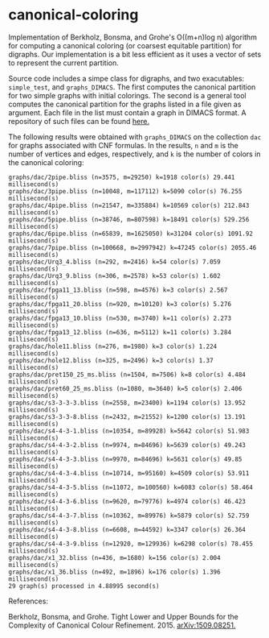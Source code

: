 # canonical-coloring

Implementation of Berkholz, Bonsma, and Grohe's O((m+n)log n) algorithm for computing a canonical
coloring (or coarsest equitable partition) for digraphs. Our implementation is a bit less efficient
as it uses a vector of sets to represent the current partition.

Source code includes a simpe class for digraphs, and two exacutables: ```simple_test```, and ```graphs_DIMACS```. 
The first computes the canonical partition for two simple graphs with initial colorings. The second is
a general tool computes the canonical partition for the graphs listed in a file given as argument. 
Each file in the list must contain a graph in DIMACS format. A repository of such files can be 
found [here.](https://pallini.di.uniroma1.it/Graphs.html)

The following results were obtained with ```graphs_DIMACS``` on the collection ```dac```
for graphs associated with CNF formulas. In the results, ```n``` and ```m``` is
the number of vertices and edges, respectively, and ```k``` is the number of
colors in the canonical coloring:

```
graphs/dac/2pipe.bliss (n=3575, m=29250) k=1918 color(s) 29.441 millisecond(s)
graphs/dac/3pipe.bliss (n=10048, m=117112) k=5090 color(s) 76.255 millisecond(s)
graphs/dac/4pipe.bliss (n=21547, m=335884) k=10569 color(s) 212.843 millisecond(s)
graphs/dac/5pipe.bliss (n=38746, m=807598) k=18491 color(s) 529.256 millisecond(s)
graphs/dac/6pipe.bliss (n=65839, m=1625050) k=31204 color(s) 1091.92 millisecond(s)
graphs/dac/7pipe.bliss (n=100668, m=2997942) k=47245 color(s) 2055.46 millisecond(s)
graphs/dac/Urq3_4.bliss (n=292, m=2416) k=54 color(s) 7.059 millisecond(s)
graphs/dac/Urq3_9.bliss (n=306, m=2578) k=53 color(s) 1.602 millisecond(s)
graphs/dac/fpga11_13.bliss (n=598, m=4576) k=3 color(s) 2.567 millisecond(s)
graphs/dac/fpga11_20.bliss (n=920, m=10120) k=3 color(s) 5.276 millisecond(s)
graphs/dac/fpga13_10.bliss (n=530, m=3740) k=11 color(s) 2.273 millisecond(s)
graphs/dac/fpga13_12.bliss (n=636, m=5112) k=11 color(s) 3.284 millisecond(s)
graphs/dac/hole11.bliss (n=276, m=1980) k=3 color(s) 1.224 millisecond(s)
graphs/dac/hole12.bliss (n=325, m=2496) k=3 color(s) 1.37 millisecond(s)
graphs/dac/pret150_25_ms.bliss (n=1504, m=7506) k=8 color(s) 4.484 millisecond(s)
graphs/dac/pret60_25_ms.bliss (n=1080, m=3640) k=5 color(s) 2.406 millisecond(s)
graphs/dac/s3-3-3-3.bliss (n=2558, m=23400) k=1194 color(s) 13.952 millisecond(s)
graphs/dac/s3-3-3-8.bliss (n=2432, m=21552) k=1200 color(s) 13.191 millisecond(s)
graphs/dac/s4-4-3-1.bliss (n=10354, m=89928) k=5642 color(s) 51.983 millisecond(s)
graphs/dac/s4-4-3-2.bliss (n=9974, m=84696) k=5639 color(s) 49.243 millisecond(s)
graphs/dac/s4-4-3-3.bliss (n=9970, m=84696) k=5631 color(s) 49.85 millisecond(s)
graphs/dac/s4-4-3-4.bliss (n=10714, m=95160) k=4509 color(s) 53.911 millisecond(s)
graphs/dac/s4-4-3-5.bliss (n=11072, m=100560) k=6083 color(s) 58.464 millisecond(s)
graphs/dac/s4-4-3-6.bliss (n=9620, m=79776) k=4974 color(s) 46.423 millisecond(s)
graphs/dac/s4-4-3-7.bliss (n=10362, m=89976) k=5879 color(s) 52.759 millisecond(s)
graphs/dac/s4-4-3-8.bliss (n=6608, m=44592) k=3347 color(s) 26.364 millisecond(s)
graphs/dac/s4-4-3-9.bliss (n=12920, m=129936) k=6298 color(s) 78.455 millisecond(s)
graphs/dac/x1_32.bliss (n=436, m=1680) k=156 color(s) 2.004 millisecond(s)
graphs/dac/x1_36.bliss (n=492, m=1896) k=176 color(s) 1.396 millisecond(s)
29 graph(s) processed in 4.88995 second(s)
```


References:

Berkholz, Bonsma, and Grohe. Tight Lower and Upper Bounds for the Complexity of Canonical Colour Refinement. 2015. 
[arXiv:1509.08251.](https://arxiv.org/abs/1509.08251)
